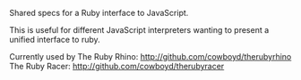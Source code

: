 Shared specs for a Ruby interface to JavaScript.

This is useful for different JavaScript interpreters wanting to present a unified 
interface to ruby.

Currently used by 
 The Ruby Rhino: http://github.com/cowboyd/therubyrhino
 The Ruby Racer: http://github.com/cowboyd/therubyracer
 